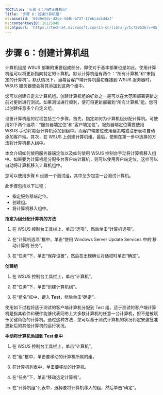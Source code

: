 ```yaml
---
TOCTitle: '步骤 6：创建计算机组'
Title: '步骤 6：创建计算机组'
ms:assetid: '6039e5dc-d2ce-4d4b-b737-17ebcadbd4a7'
ms:contentKeyID: 18125849
ms:mtpsurl: 'https://technet.microsoft.com/zh-cn/library/Cc720536(v=WS.10)'
---
```


步骤 6：创建计算机组
====================

计算机组是 WSUS 部署的重要组成部分，即使对于基本部署也是如此。使用计算机组可以将更新指向特定的计算机。默认计算机组有两个：“所有计算机”和“未指定的计算机”。默认情况下，当每台客户端计算机最初连接到 WSUS 服务器时，WSUS 服务器便会将其添加到这两个组中。

您可以创建自定义计算机组。创建计算机组的好处之一是可以在大范围部署更新之前对更新进行测试。如果测试进行顺利，便可将更新部署到“所有计算机”组。您可以创建任意多个自定义组。

设置计算机组的过程包括三个步骤。首先，指定如何为计算机组分配计算机。可使用如下两个选项：“服务器端定位”和“客户端定位”。服务器端定位需要使用 WSUS 手动将每台计算机添加到组中。而客户端定位使用组策略或注册表项自动添加客户端。其次，在 WSUS 上创建计算机组。最后，使用在第一步中选择的方法将计算机移入组中。

本文介绍如何使用服务器端定位以及如何使用 WSUS 控制台手动将计算机移入组中。如果要为计算机组分配多台客户端计算机，则可以使用客户端定位，这样可以自动将计算机移入计算机组中。

您可以使用步骤 6 设置一个测试组，其中至少包含一台测试计算机。

此步骤包括以下过程：

-   指定服务器端定位。
-   创建组。
-   将计算机移入组中。

**指定为组分配计算机的方法**
1.  在 WSUS 控制台工具栏上，单击“选项”，然后单击“计算机选项”。

2.  在“计算机选项”框中，单击“使用 Windows Server Update Services 中的‘移动计算机’任务”。

3.  在“任务”下，单击“保存设置”，然后在出现确认对话框时单击“确定”。

**创建组**
1.  在 WSUS 控制台工具栏上，单击“计算机”。

2.  在“任务”下，单击“创建计算机组”。

3.  在“组名”框中，键入 **Test**，然后单击“确定”。

使用如下过程将适于测试的客户端计算机分配到 Test 组。适于测试的客户端计算机是指其软件和硬件能够代表网络上大多数计算机的任意一台计算机，但不是被赋予关键角色的计算机。通过这种方法，您可以基于测试计算机的状况判定安装批准更新后的其他计算机的运行状况。

**手动将计算机添加到 Test 组中**
1.  在 WSUS 控制台工具栏上，单击“计算机”。

2.  在“组”框中，单击要移动的计算机所属的组。

3.  在计算机列表中，单击要移动的计算机。

4.  在“任务”下，单击“移动选定计算机”。

5.  在“计算机组”列表中，选择要将计算机移入的组，然后单击“确定”。
